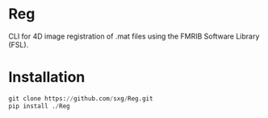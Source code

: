# Reg
CLI for 4D image registration of .mat files using the FMRIB Software Library (FSL).

# Installation
```python
git clone https://github.com/sxg/Reg.git
pip install ./Reg
```